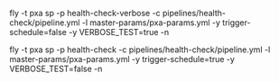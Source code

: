 fly -t pxa sp -p health-check-verbose -c pipelines/health-check/pipeline.yml -l master-params/pxa-params.yml -y trigger-schedule=false -y VERBOSE_TEST=true -n

fly -t pxa sp -p health-check -c pipelines/health-check/pipeline.yml -l master-params/pxa-params.yml -y trigger-schedule=true -y VERBOSE_TEST=false -n